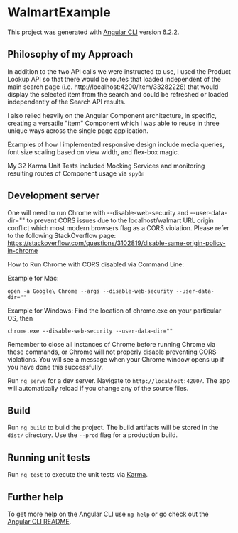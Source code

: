 # WalmartExample

This project was generated with [Angular CLI](https://github.com/angular/angular-cli) version 6.2.2.

## Philosophy of my Approach

In addition to the two API calls we were instructed to use, I used the Product Lookup API so that there would be routes that loaded independent of the main search page (i.e. http://localhost:4200/item/33282228) that would display the selected item from the search and could be refreshed or loaded independently of the Search API results.

I also relied heavily on the Angular Component architecture, in specific, creating a versatile "item" Component which I was able to reuse in three unique ways across the single page application.

Examples of how I implemented responsive design include media queries, font size scaling based on view width, and flex-box magic.

My 32 Karma Unit Tests included Mocking Services and monitoring resulting routes of Component usage via `spyOn`

## Development server

One will need to run Chrome with --disable-web-security and --user-data-dir="" to prevent CORS issues due to the localhost/walmart URL origin conflict which most modern browsers flag as a CORS violation. Please refer to the following StackOverflow page:
https://stackoverflow.com/questions/3102819/disable-same-origin-policy-in-chrome

How to Run Chrome with CORS disabled via Command Line:

Example for Mac: 

`open -a Google\ Chrome --args --disable-web-security --user-data-dir=""`

Example for Windows: Find the location of chrome.exe on your particular OS, then

`chrome.exe --disable-web-security --user-data-dir=""`

Remember to close all instances of Chrome before running Chrome via these commands, or Chrome will not properly disable preventing CORS violations. You will see a message when your Chrome window opens up if you have done this successfully.

Run `ng serve` for a dev server. Navigate to `http://localhost:4200/`. The app will automatically reload if you change any of the source files.

## Build

Run `ng build` to build the project. The build artifacts will be stored in the `dist/` directory. Use the `--prod` flag for a production build.

## Running unit tests

Run `ng test` to execute the unit tests via [Karma](https://karma-runner.github.io).

## Further help

To get more help on the Angular CLI use `ng help` or go check out the [Angular CLI README](https://github.com/angular/angular-cli/blob/master/README.md).
